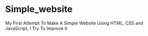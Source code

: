 # Simple_website
My First Attempt To Make A Simple Website Using HTML, CSS and JavaScript, I Try To Improve It
